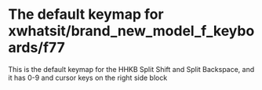 # The default keymap for xwhatsit/brand_new_model_f_keyboards/f77

This is the default keymap for the HHKB Split Shift and Split Backspace, and it has 0-9 and cursor keys on the right side block
